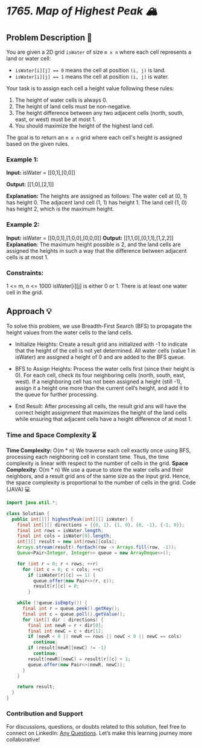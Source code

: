 # *1765. Map of Highest Peak 🏔️*

## Problem Description 📜

You are given a 2D grid `isWater` of size `m x n` where each cell represents a land or water cell:

- `isWater[i][j] == 0` means the cell at position `(i, j)` is land.
- `isWater[i][j] == 1` means the cell at position `(i, j)` is water.

Your task is to assign each cell a height value following these rules:

1. The height of water cells is always 0.
2. The height of land cells must be non-negative.
3. The height difference between any two adjacent cells (north, south, east, or west) must be at most 1.
4. You should maximize the height of the highest land cell.

The goal is to return an `m x n` grid where each cell's height is assigned based on the given rules.

### Example 1:

**Input:**
isWater = [[0,1],[0,0]]

**Output:** [[1,0],[2,1]]

**Explanation:**
The heights are assigned as follows:
The water cell at (0, 1) has height 0.
The adjacent land cell (1, 1) has height 1.
The land cell (1, 0) has height 2, which is the maximum height.

### Example 2:
**Input:**
isWater = [[0,0,1],[1,0,0],[0,0,0]]
**Output:** [[1,1,0],[0,1,1],[1,2,2]]
**Explanation**: The maximum height possible is 2, and the land cells are assigned the heights in such a way that the difference between adjacent cells is at most 1.

### Constraints:
1 <= m, n <= 1000
isWater[i][j] is either 0 or 1.
There is at least one water cell in the grid.

## Approach 💡
To solve this problem, we use Breadth-First Search (BFS) to propagate the height values from the water cells to the land cells.
- Initialize Heights:
Create a result grid ans initialized with -1 to indicate that the height of the cell is not yet determined.
All water cells (value 1 in isWater) are assigned a height of 0 and are added to the BFS queue.

- BFS to Assign Heights:
Process the water cells first (since their height is 0).
For each cell, check its four neighboring cells (north, south, east, west). If a neighboring cell has not been assigned a height (still -1), assign it a height one more than the current cell’s height, and add it to the queue for further processing.

- End Result:
After processing all cells, the result grid ans will have the correct height assignment that maximizes the height of the land cells while ensuring that adjacent cells have a height difference of at most 1.

### Time and Space Complexity ⏳
**Time Complexity:** O(m * n)
We traverse each cell exactly once using BFS, processing each neighboring cell in constant time. Thus, the time complexity is linear with respect to the number of cells in the grid.
**Space Complexity**: O(m * n)
We use a queue to store the water cells and their neighbors, and a result grid ans of the same size as the input grid. Hence, the space complexity is proportional to the number of cells in the grid.
Code (JAVA) 💻
```java
import java.util.*;

class Solution {
  public int[][] highestPeak(int[][] isWater) {
    final int[][] directions = {{0, 1}, {1, 0}, {0, -1}, {-1, 0}};
    final int rows = isWater.length;
    final int cols = isWater[0].length;
    int[][] result = new int[rows][cols];
    Arrays.stream(result).forEach(row -> Arrays.fill(row, -1));
    Queue<Pair<Integer, Integer>> queue = new ArrayDeque<>();

    for (int r = 0; r < rows; ++r)
      for (int c = 0; c < cols; ++c)
        if (isWater[r][c] == 1) {
          queue.offer(new Pair<>(r, c));
          result[r][c] = 0;
        }

    while (!queue.isEmpty()) {
      final int r = queue.peek().getKey();
      final int c = queue.poll().getValue();
      for (int[] dir : directions) {
        final int newR = r + dir[0];
        final int newC = c + dir[1];
        if (newR < 0 || newR == rows || newC < 0 || newC == cols)
          continue;
        if (result[newR][newC] != -1)
          continue;
        result[newR][newC] = result[r][c] + 1;
        queue.offer(new Pair<>(newR, newC));
      }
    }

    return result;
  }
}
```


### Contribution and Support
For discussions, questions, or doubts related to this solution, feel free to connect on LinkedIn: [Any Questions](https://www.linkedin.com/in/soham--deshmukh). Let’s make this learning journey more collaborative!
